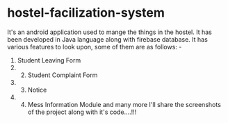 # hostel-facilization-system
It's an android application used to mange the things in the hostel. It has been developed in Java language along with firebase database. It has various features to look upon, some of them are as follows: -
1. Student Leaving Form 
2. 2. Student Complaint Form 
3. 3. Notice 
4. 4. Mess Information Module and many more I'll share the screenshots of the project along with it's code....!!!
